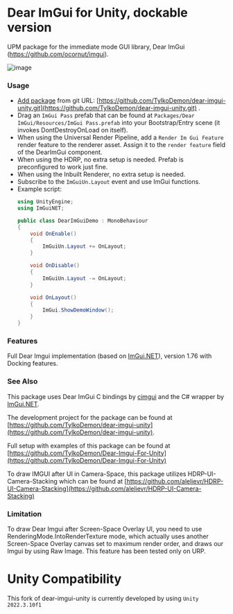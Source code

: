 # Dear ImGui for Unity, dockable version

UPM package for the immediate mode GUI library, Dear ImGui (https://github.com/ocornut/imgui).

![image](https://github.com/TylkoDemon/dear-imgui-unity/assets/6078922/537000db-57f2-4886-bf64-3fccbff37666)

### Usage

- [Add package](https://docs.unity3d.com/Manual/upm-ui-giturl.html) from git URL: [https://github.com/TylkoDemon/dear-imgui-unity.git](https://github.com/TylkoDemon/dear-imgui-unity.git) .
- Drag an `ImGui Pass` prefab that can be found at `Packages/Dear ImGui/Resources/ImGui Pass.prefab` into your Bootstrap/Entry scene (it invokes DontDestroyOnLoad on itself).
- When using the Universal Render Pipeline, add a `Render Im Gui Feature` render feature to the renderer asset. Assign it to the `render feature` field of the DearImGui component.
- When using the HDRP, no extra setup is needed. Prefab is preconfigured to work just fine.
- When using the Inbuilt Renderer, no extra setup is needed.
- Subscribe to the `ImGuiUn.Layout` event and use ImGui functions.
- Example script:
  ```cs
  using UnityEngine;
  using ImGuiNET;

  public class DearImGuiDemo : MonoBehaviour
  {
      void OnEnable()
      {
          ImGuiUn.Layout += OnLayout;
      }

      void OnDisable()
      {
          ImGuiUn.Layout -= OnLayout;
      }

      void OnLayout()
      {
          ImGui.ShowDemoWindow();
      }
  }
  ```

### Features

Full Dear Imgui implementation (based on [ImGui.NET](https://github.com/ImGuiNET/ImGui.NET)), version 1.76 with Docking features.

### See Also

This package uses Dear ImGui C bindings by [cimgui](https://github.com/cimgui/cimgui) and the C# wrapper by [ImGui.NET](https://github.com/mellinoe/ImGui.NET).

The development project for the package can be found at [https://github.com/TylkoDemon/dear-imgui-unity](https://github.com/TylkoDemon/dear-imgui-unity).

Full setup with examples of this package can be found at [https://github.com/TylkoDemon/Dear-Imgui-For-Unity](https://github.com/TylkoDemon/Dear-Imgui-For-Unity)

To draw IMGUI after UI in Camera-Space, this package utilizes HDRP-UI-Camera-Stacking which can be found at [https://github.com/alelievr/HDRP-UI-Camera-Stacking](https://github.com/alelievr/HDRP-UI-Camera-Stacking)

### Limitation

To draw Dear Imgui after Screen-Space Overlay UI, you need to use RenderingMode.IntoRenderTexture mode, which actually uses another Screen-Space Overlay canvas set to maximum render order, and draws our Imgui by using Raw Image.
  This feature has been tested only on URP.

# Unity Compatibility
This fork of dear-imgui-unity is currently developed by using `Unity 2022.3.10f1`

